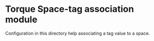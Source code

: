 # Torque Space-tag association module

Configuration in this directory help associating a tag value to a space.
